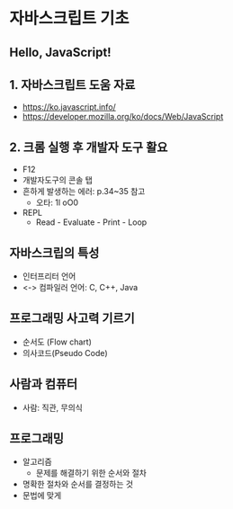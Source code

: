 # 자바스크립트 기초
## Hello, JavaScript!

## 1. 자바스크립트 도움 자료
- https://ko.javascript.info/
- https://developer.mozilla.org/ko/docs/Web/JavaScript

## 2. 크롬 실행 후 개발자 도구 활요
- F12
- 개발자도구의 콘솔 탭
- 흔하게 발생하는 에러: p.34~35 참고
  - 오타: 1l oO0
- REPL
  - Read - Evaluate - Print - Loop

## 자바스크립의 특성
- 인터프리터 언어
- <-> 컴파일러 언어: C, C++, Java

## 프로그래밍 사고력 기르기
- 순서도 (Flow chart)
- 의사코드(Pseudo Code)

## 사람과 컴퓨터
- 사람: 직관, 무의식

## 프로그래밍
- 알고리즘
  - 문제를 해결하기 위한 순서와 절차
- 명확한 절차와 순서를 결정하는 것
- 문법에 맞게